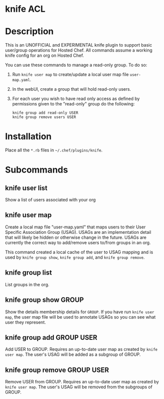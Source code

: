 # knife ACL

# Description

This is an UNOFFICIAL and EXPERIMENTAL knife plugin to support basic
user/group operations for Hosted Chef. All commands assume a working
knife config for an org on Hosted Chef.

You can use these commands to manage a read-only group.  To do so:

1. Run `knife user map` to create/update a local user map file
   `user-map.yaml`.

2. In the webUI, create a group that will hold read-only users.

3. For each user you wish to have read only access as defined by
   permissions given to the "read-only" group do the following:

       knife group add read-only USER
       knife group remove users USER

# Installation

Place all the `*.rb` files in `~/.chef/plugins/knife`.

# Subcommands

## knife user list

Show a list of users associated with your org

## knife user map

Create a local map file "user-map.yaml" that maps users to their User
Specific Association Group (USAG).  USAGs are an implementation detail
that will likely be hidden or otherwise change in the future.  USAGs
are currently the correct way to add/remove users to/from groups in an
org.

This command created a local cache of the user to USAG mapping and is
used by `knife group show`, `knife group add`, and `knife group
remove`.

## knife group list

List groups in the org.

## knife group show GROUP

Show the details membership details for `GROUP`. If you have run
`knife user map`, the user map file will be used to annotate USAGs so
you can see what user they represent.

## knife group add GROUP USER

Add USER to GROUP.  Requires an up-to-date user map as created by
`knife user map`.  The user's USAG will be added as a subgroup of
GROUP.

## knife group remove GROUP USER

Remove USER from GROUP. Requires an up-to-date user map as created by
`knife user map`.  The user's USAG will be removed from the subgroups
of GROUP.



